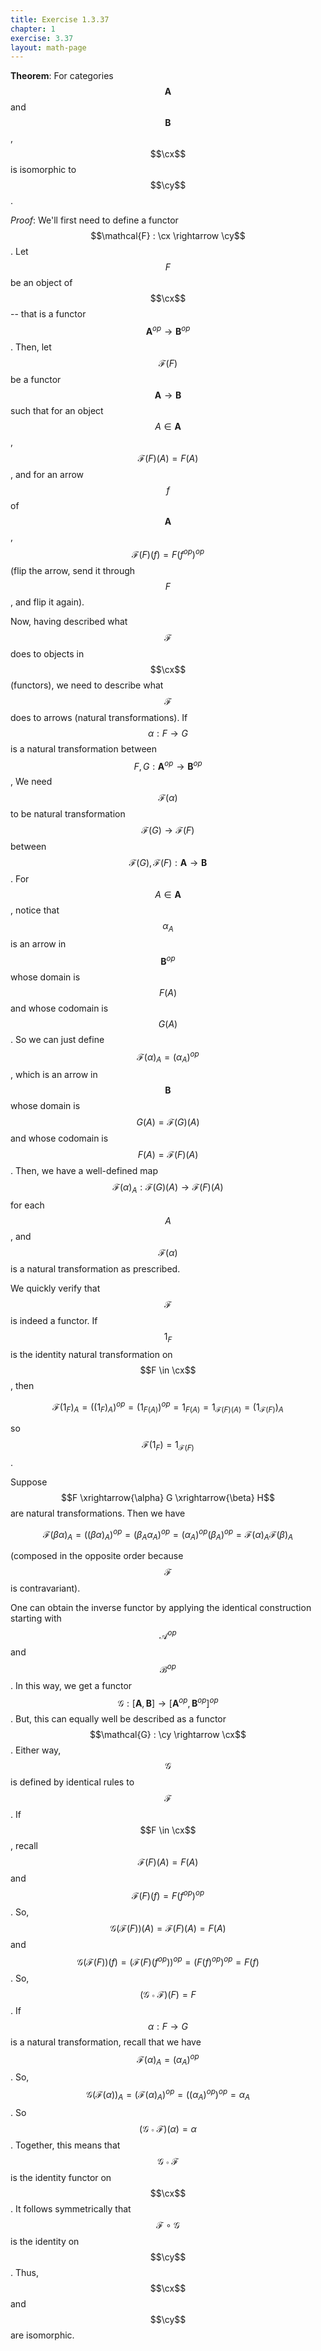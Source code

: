 ```yaml
---
title: Exercise 1.3.37
chapter: 1
exercise: 3.37
layout: math-page
---
```


$$\newcommand\cx{[\mathbf{A}^{op}, \mathbf{B}^{op}]}$$
$$\newcommand\cy{[\mathbf{A}, \mathbf{B}]^{op}}$$

**Theorem**:
For categories $$\mathbf{A}$$ and $$\mathbf{B}$$, $$\cx$$ is isomorphic to $$\cy$$.


*Proof*:
We'll first need to define a functor $$\mathcal{F} : \cx \rightarrow \cy$$.
Let $$F$$ be an object of $$\cx$$ -- that is a functor $$\mathbf{A}^{op} \rightarrow \mathbf{B}^{op}$$.
Then, let $$\mathcal{F}(F)$$ be a functor $$\mathbf{A} \rightarrow \mathbf{B}$$ such that for an object $$A \in \mathbf{A}$$, $$\mathcal{F}(F)(A) = F(A)$$, and for an arrow $$f$$ of $$\mathbf{A}$$, $$\mathcal{F}(F)(f) = F(f^{op})^{op}$$ (flip the arrow, send it through $$F$$, and flip it again).

Now, having described what $$\mathcal{F}$$ does to objects in $$\cx$$ (functors), we need to describe what $$\mathcal{F}$$ does to arrows (natural transformations).
If $$\alpha : F \rightarrow G$$ is a natural transformation between $$F, G  : \mathbf{A}^{op} \rightarrow \mathbf{B}^{op}$$,
We need $$\mathcal{F}(\alpha)$$ to be natural transformation $$\mathcal{F}(G) \rightarrow \mathcal{F}(F)$$ between $$\mathcal{F}(G), \mathcal{F}(F) : \mathbf{A} \rightarrow \mathbf{B}$$.
For $$A \in \mathbf{A}$$, notice that $$\alpha_A$$ is an arrow in $$\mathbf{B}^{op}$$ whose domain is $$F(A)$$ and whose codomain is $$G(A)$$.
So we can just define $$\mathcal{F}(\alpha)_A = (\alpha_A)^{op}$$, which is an arrow in $$\mathbf{B}$$ whose domain is $$G(A) = \mathcal{F}(G)(A)$$ and whose codomain is $$F(A) = \mathcal{F}(F)(A)$$.
Then, we have a well-defined map $$\mathcal{F}(\alpha)_A : \mathcal{F}(G)(A) \rightarrow \mathcal{F}(F)(A)$$ for each $$A$$, and $$\mathcal{F}(\alpha)$$ is a natural transformation as prescribed.

We quickly verify that $$\mathcal{F}$$ is indeed a functor.
If $$1_F$$ is the identity natural transformation on $$F \in \cx$$, then

$$
\mathcal{F}(1_F)_A = ((1_F)_A)^{op} = (1_{F(A)})^{op} = 1_{F(A)} = 1_{\mathcal{F}(F)(A)} = (1_{\mathcal{F}(F)})_A
$$

so $$\mathcal{F}(1_F) = 1_{\mathcal{F}(F)}$$.

Suppose $$F \xrightarrow{\alpha} G \xrightarrow{\beta} H$$ are natural transformations.
Then we have

$$
\mathcal{F}(\beta \alpha)_A = ((\beta \alpha)_A)^{op} = (\beta_A \alpha_A)^{op} = (\alpha_A)^{op} (\beta_A)^{op} = \mathcal{F}(\alpha)_A \mathcal{F}(\beta)_A
$$

(composed in the opposite order because $$\mathcal{F}$$ is contravariant).

One can obtain the inverse functor by applying the identical construction starting with $$\mathcal{A}^{op}$$ and $$\mathcal{B}^{op}$$.
In this way, we get a functor $$\mathcal{G} : [\mathbf{A}, \mathbf{B}] \rightarrow [\mathbf{A}^{op}, \mathbf{B}^{op}]^{op}$$.
But, this can equally well be described as a functor $$\mathcal{G} : \cy \rightarrow \cx$$.
Either way, $$\mathcal{G}$$ is defined by identical rules to $$\mathcal{F}$$.
If $$F \in \cx$$, recall $$\mathcal{F}(F)(A) = F(A)$$ and $$\mathcal{F}(F)(f) = F(f^{op})^{op}$$.
So, $$\mathcal{G}(\mathcal{F}(F))(A) = \mathcal{F}(F)(A) = F(A)$$ and $$\mathcal{G}(\mathcal{F}(F))(f) = (\mathcal{F}(F)(f^{op}))^{op} = (F(f)^{op})^{op} = F(f)$$.
So, $$(\mathcal{G} \circ \mathcal{F})(F) = F$$.
If $$\alpha : F \rightarrow G$$ is a natural transformation, recall that we have $$\mathcal{F}(\alpha)_A = (\alpha_A)^{op}$$.
So, $$\mathcal{G}(\mathcal{F}(\alpha))_A = (\mathcal{F}(\alpha)_A)^{op} = ((\alpha_A)^{op})^{op} = \alpha_A$$.
So $$(\mathcal{G} \circ \mathcal{F})(\alpha) = \alpha$$.
Together, this means that $$\mathcal{G} \circ \mathcal{F}$$ is the identity functor on $$\cx$$.
It follows symmetrically that $$\mathcal{F} \circ \mathcal{G}$$ is the identity on $$\cy$$.
Thus, $$\cx$$ and $$\cy$$ are isomorphic.

